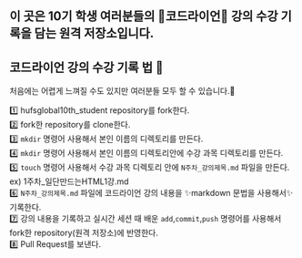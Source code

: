 ## 이 곳은 10기 학생 여러분들의 🦁코드라이언🦁 강의 수강 기록을 담는 원격 저장소입니다.
## 코드라이언 강의 수강 기록 법 📑
처음에는 어렵게 느껴질 수도 있지만 여러분들 모두 할 수 있습니다.🤗<br/>

1️⃣ hufsglobal10th_student repository를 fork한다. <br/>
2️⃣ fork한 repository를 clone한다. <br/>
3️⃣ `mkdir` 명령어 사용해서 본인 이름의 디렉토리를 만든다. <br/>
4️⃣ `mkdir` 명령어 사용해서 본인 이름의 디렉토리안에 수강 과목 디렉토리를 만든다. <br/>
5️⃣ `touch` 명령어 사용해서 수강 과목 디렉토리 안에 `N주차_강의제목.md` 파일을 만든다. <br/>
ex) 1주차_일단만드는HTML1강.md <br/>
6️⃣ `N주차_강의제목.md` 파일에 코드라이언 강의 내용을 ✨markdown 문법을 사용해서✨기록한다. <br/>
7️⃣ 강의 내용을 기록하고 실시간 세션 때 배운 `add`,`commit`,`push` 명령어를 사용해서 fork한 repository(원격 저장소)에 반영한다. <br/>
8️⃣ Pull Request를 보낸다.
